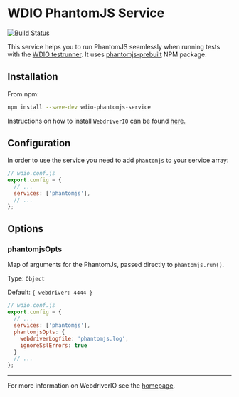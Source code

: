 # WDIO PhantomJS Service

[![Build Status][travis-image]][travis-url]

This service helps you to run PhantomJS seamlessly when running tests with the [WDIO testrunner](http://webdriver.io/guide/testrunner/gettingstarted.html). It uses [phantomjs-prebuilt](https://www.npmjs.com/package/phantomjs-prebuilt) NPM package.

## Installation

From npm:

```bash
npm install --save-dev wdio-phantomjs-service
```

Instructions on how to install `WebdriverIO` can be found [here.](http://webdriver.io/guide/getstarted/install.html)

## Configuration

In order to use the service you need to add `phantomjs` to your service array:

```js
// wdio.conf.js
export.config = {
  // ...
  services: ['phantomjs'],
  // ...
};
```

## Options

### phantomjsOpts
Map of arguments for the PhantomJs, passed directly to `phantomjs.run()`.

Type: `Object`

Default: `{ webdriver: 4444 }`

```js
// wdio.conf.js
export.config = {
  // ...
  services: ['phantomjs'],
  phantomjsOpts: {
    webdriverLogfile: 'phantomjs.log',
    ignoreSslErrors: true
  }
  // ...
};
```

----

For more information on WebdriverIO see the [homepage](http://webdriver.io).

[travis-image]:https://img.shields.io/travis/cognitom/wdio-phantomjs-service.svg?style=flat-square
[travis-url]:https://travis-ci.org/cognitom/wdio-phantomjs-service
